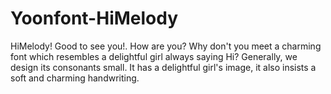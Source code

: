 # Yoonfont-HiMelody

HiMelody! Good to see you!. How are you? Why don't you meet a charming font which resembles a delightful girl always saying Hi? Generally, we design its consonants small. It has a delightful girl's image, it also insists a soft and charming handwriting.
